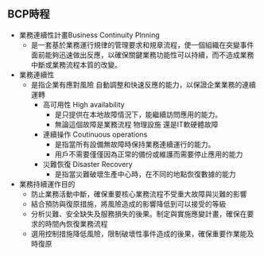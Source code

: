 ## BCP時程 
- 業務連續性計畫Business Continuity Plnning
  - 是一套基於業務運行規律的管理要求和規章流程，使一個組織在突變事件面前能夠迅速做出反應，以確保關鍵業務功能性可以持續，而不造成業務中斷或業務流程本質的改變。
- 業務連續性
  - 是指企業有應對風險 自動調整和快速反應的能力，以保證企業業務的連續運轉
    - 高可用性 High availability
      - 是只提供在本地故障情況下，能繼續訪問應用的能力。
      - 無論這個故障是業務流程 物理設施 還是IT軟硬體故障
    - 連續操作 Coutinuous operations
      - 是指當所有設備無故障時保持業務連續運行的能力。
      - 用戶不需要僅僅因為正常的備份或維護而需要停止應用的能力
    - 災難恢復 Disaster Recovery
      - 是指當災難破壞生產中心時，在不同的地點恢復數據的能力
- 業務持續運作目的
  - 防止業務活動中斷，確保重要核心業務流程不受重大故障與災難的影響
  - 結合預防與復原措施，將風險造成的影響降低到可以接受的等級
  - 分析災難、安全缺失及服務損失的後果。制定與實施應變計畫，確保在要求的時間內恢復業務流程
  - 選用控制措施降低風險，限制破壞性事件造成的後果，確保重要作業能及時復原








